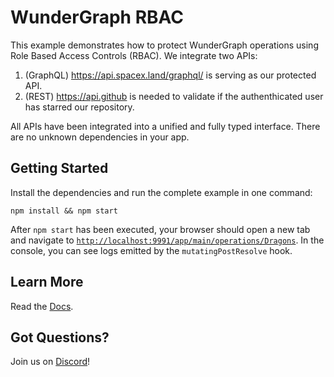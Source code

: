 # WunderGraph RBAC

This example demonstrates how to protect WunderGraph operations using Role Based Access Controls (RBAC). We integrate two APIs:

1. (GraphQL) https://api.spacex.land/graphql/ is serving as our protected API.
2. (REST) https://api.github is needed to validate if the authenthicated user has starred our repository.

All APIs have been integrated into a unified and fully typed interface. There are no unknown dependencies in your app.

## Getting Started

Install the dependencies and run the complete example in one command:

```shell
npm install && npm start
```

After `npm start` has been executed, your browser should open a new tab and navigate to [`http://localhost:9991/app/main/operations/Dragons`](http://localhost:9991/app/main/operations/Dragons). In the console, you can see logs emitted by the `mutatingPostResolve` hook.

## Learn More

Read the [Docs](https://wundergraph.com/docs).

## Got Questions?

Join us on [Discord](https://wundergraph.com/discord)!
